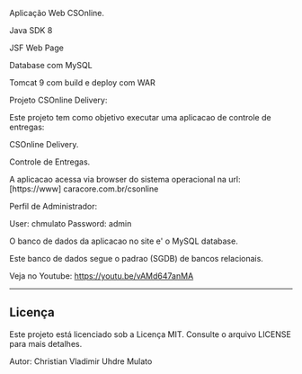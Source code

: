 Aplicação Web CSOnline.

Java SDK 8

JSF Web Page

Database com MySQL

Tomcat 9 com build e deploy com WAR

Projeto CSOnline Delivery:

Este projeto tem como objetivo executar uma aplicacao de controle de entregas:

CSOnline Delivery.

Controle de Entregas.

A aplicacao acessa via browser do sistema operacional na url: [https://www] caracore.com.br/csonline

Perfil de Administrador:

User:       chmulato
Password:   admin

O banco de dados da aplicacao no site e' o MySQL database.

Este banco de dados segue o padrao (SGDB) de bancos relacionais.

Veja no Youtube: https://youtu.be/vAMd647anMA

---

## Licença

Este projeto está licenciado sob a Licença MIT. Consulte o arquivo LICENSE para mais detalhes.

Autor: Christian Vladimir Uhdre Mulato

